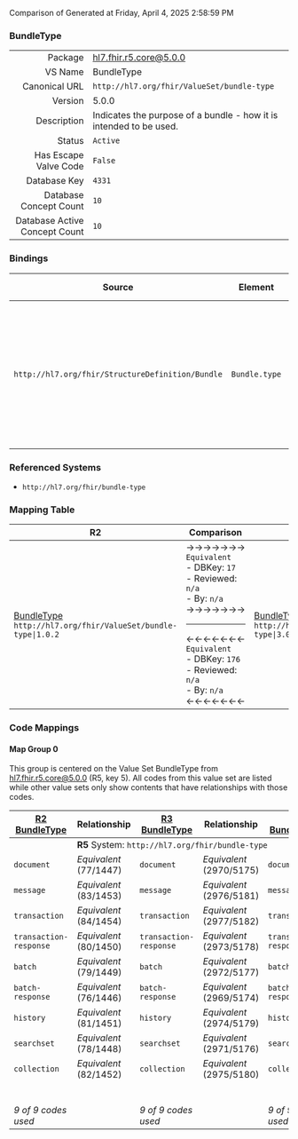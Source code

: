 Comparison of 
Generated at Friday, April 4, 2025 2:58:59 PM

### BundleType

|      |     |
| ---: | --- |
| Package | hl7.fhir.r5.core@5.0.0 |
| VS Name | BundleType |
| Canonical URL | `http://hl7.org/fhir/ValueSet/bundle-type` |
| Version | 5.0.0 |
| Description | Indicates the purpose of a bundle - how it is intended to be used. |
| Status | `Active` |
| Has Escape Valve Code | `False` |
| Database Key | `4331` |
| Database Concept Count | `10` |
| Database Active Concept Count | `10` |
### Bindings

| Source | Element | Binding | Strength | Element Short |
| ------ | ------- | ------- | -------- | ------------- |
| `http://hl7.org/fhir/StructureDefinition/Bundle` | `Bundle.type` | `http://hl7.org/fhir/ValueSet/bundle-type\|5.0.0` | `Required` | document \| message \| transaction \| transaction-response \| batch \| batch-response \| history \| searchset \| collection \| subscription-notification |

### Referenced Systems

* `http://hl7.org/fhir/bundle-type`
### Mapping Table

| R2 | Comparison | R3 | Comparison | R4 | Comparison | R4B | Comparison | R5
| --- | --- | --- | --- | --- | --- | --- | --- | ---
| [BundleType](/docs/R2/ValueSets/BundleType.md)<br/> `http://hl7.org/fhir/ValueSet/bundle-type\|1.0.2` | →→→→→→→<br/>`Equivalent`<br/>- DBKey: `17`<br/>- Reviewed: `n/a`<br/>- By: `n/a`<br/>→→→→→→→<hr/>←←←←←←←<br/>`Equivalent`<br/>- DBKey: `176`<br/>- Reviewed: `n/a`<br/>- By: `n/a`<br/>←←←←←←←| [BundleType](/docs/R3/ValueSets/BundleType.md)<br/> `http://hl7.org/fhir/ValueSet/bundle-type\|3.0.2` | →→→→→→→<br/>`Equivalent`<br/>- DBKey: `341`<br/>- Reviewed: `n/a`<br/>- By: `n/a`<br/>→→→→→→→<hr/>←←←←←←←<br/>`Equivalent`<br/>- DBKey: `563`<br/>- Reviewed: `n/a`<br/>- By: `n/a`<br/>←←←←←←←| [BundleType](/docs/R4/ValueSets/BundleType.md)<br/> `http://hl7.org/fhir/ValueSet/bundle-type\|4.0.1` | →→→→→→→<br/>`Equivalent`<br/>- DBKey: `1399`<br/>- Reviewed: `n/a`<br/>- By: `n/a`<br/>→→→→→→→<hr/>←←←←←←←<br/>`Equivalent`<br/>- DBKey: `1400`<br/>- Reviewed: `n/a`<br/>- By: `n/a`<br/>←←←←←←←| [BundleType](/docs/R4B/ValueSets/BundleType.md)<br/> `http://hl7.org/fhir/ValueSet/bundle-type\|4.3.0` | →→→→→→→<br/>`SourceIsNarrowerThanTarget`<br/>- DBKey: `786`<br/>- Reviewed: `n/a`<br/>- By: `n/a`<br/>→→→→→→→<hr/>←←←←←←←<br/>`SourceIsBroaderThanTarget`<br/>- DBKey: `1047`<br/>- Reviewed: `n/a`<br/>- By: `n/a`<br/>←←←←←←←| [BundleType](/docs/R5/ValueSets/BundleType.md)<br/> `http://hl7.org/fhir/ValueSet/bundle-type\|5.0.0` 

### Code Mappings


#### Map Group 0

This group is centered on the Value Set BundleType from hl7.fhir.r5.core@5.0.0 (R5, key 5).
All codes from this value set are listed while other value sets only show contents that have relationships with those codes.

| [R2 BundleType](/docs/R2/ValueSets/BundleType.md)| Relationship | [R3 BundleType](/docs/R3/ValueSets/BundleType.md)| Relationship | [R4 BundleType](/docs/R4/ValueSets/BundleType.md)| Relationship | [R4B BundleType](/docs/R4B/ValueSets/BundleType.md)| Relationship | R5 BundleType
| --- | --- | --- | --- | --- | --- | --- | --- | ---
| <td colspan="8">**R5** System: `http://hl7.org/fhir/bundle-type`
| `document`| _Equivalent_ <br/>(77/1447)| `document`| _Equivalent_ <br/>(2970/5175)| `document`| _Equivalent_ <br/>(14562/14563)| `document`| _Equivalent_ <br/>(7495/9760)| **`document`**
| `message`| _Equivalent_ <br/>(83/1453)| `message`| _Equivalent_ <br/>(2976/5181)| `message`| _Equivalent_ <br/>(14564/14565)| `message`| _Equivalent_ <br/>(7501/9762)| **`message`**
| `transaction`| _Equivalent_ <br/>(84/1454)| `transaction`| _Equivalent_ <br/>(2977/5182)| `transaction`| _Equivalent_ <br/>(14566/14567)| `transaction`| _Equivalent_ <br/>(7502/9765)| **`transaction`**
| `transaction-response`| _Equivalent_ <br/>(80/1450)| `transaction-response`| _Equivalent_ <br/>(2973/5178)| `transaction-response`| _Equivalent_ <br/>(14568/14569)| `transaction-response`| _Equivalent_ <br/>(7498/9766)| **`transaction-response`**
| `batch`| _Equivalent_ <br/>(79/1449)| `batch`| _Equivalent_ <br/>(2972/5177)| `batch`| _Equivalent_ <br/>(14570/14571)| `batch`| _Equivalent_ <br/>(7497/9757)| **`batch`**
| `batch-response`| _Equivalent_ <br/>(76/1446)| `batch-response`| _Equivalent_ <br/>(2969/5174)| `batch-response`| _Equivalent_ <br/>(14572/14573)| `batch-response`| _Equivalent_ <br/>(7494/9758)| **`batch-response`**
| `history`| _Equivalent_ <br/>(81/1451)| `history`| _Equivalent_ <br/>(2974/5179)| `history`| _Equivalent_ <br/>(14574/14575)| `history`| _Equivalent_ <br/>(7499/9761)| **`history`**
| `searchset`| _Equivalent_ <br/>(78/1448)| `searchset`| _Equivalent_ <br/>(2971/5176)| `searchset`| _Equivalent_ <br/>(14576/14577)| `searchset`| _Equivalent_ <br/>(7496/9763)| **`searchset`**
| `collection`| _Equivalent_ <br/>(82/1452)| `collection`| _Equivalent_ <br/>(2975/5180)| `collection`| _Equivalent_ <br/>(14578/14579)| `collection`| _Equivalent_ <br/>(7500/9759)| **`collection`**
| | | | | | | | | **`subscription-notification`**
| *9 of 9 codes used* | | *9 of 9 codes used* | | *9 of 9 codes used* | | *9 of 9 codes used* | | *10 of 10 codes used* 

